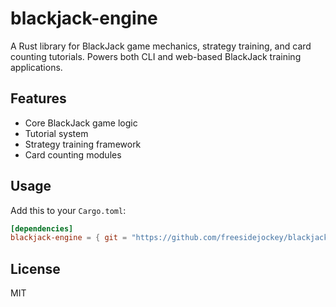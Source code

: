 # blackjack-engine

A Rust library for BlackJack game mechanics, strategy training, and card counting tutorials. Powers both CLI and web-based BlackJack training applications.

## Features
- Core BlackJack game logic
- Tutorial system
- Strategy training framework
- Card counting modules

## Usage

Add this to your `Cargo.toml`:
```toml
[dependencies]
blackjack-engine = { git = "https://github.com/freesidejockey/blackjack-engine" }
```

## License
MIT
